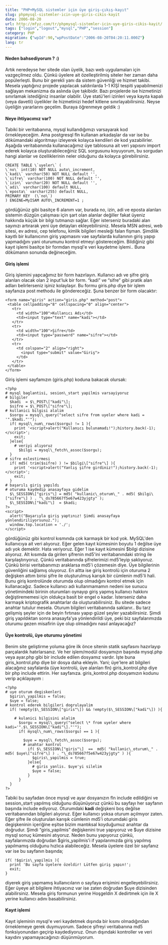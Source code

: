 ```yaml
---
title: "PHP+MySQL sistemler için üye giriş-çıkış-kayıt"
slug: phpmysql-sistemler-icin-uye-giris-cikis-kayit
date: 2006-08-20
url: http://mfyz.com/tr/phpmysql-sistemler-icin-uye-giris-cikis-kayit/
tags: ["login","logout","mysql","PHP","session"]
category: PHP
migration: {"wpId":90,"wpPostDate":"2006-08-20T04:20:11.000Z"}
lang: tr
---
```


#### Neden bahsediyorum ? :)

Artık neredeyse her sitede olan üyelik, bazı web uygulamaları için vazgeçilmez oldu. Çünkü üyelere ait özelleştirilmiş siteler her zaman daha popülerleşti. Bunu bir gerekli yanı da sistem güvenliği ve hizmet takibi. Mesela yaptığınız projede yapılacak saldırılarda 1-1 KİŞİ tespiti yapabilmenizi sağlayan mekanizma da aslında üye takibidir. Bazı projelerde ise hizmetinizi sınırlamak istediğiniz insanlar olabilir. Üye statü'leri izinleri veya kayıta kapalı (veya davetli) üyelikler ile hizmetinizi hedef kitlene sınırlayabilirsiniz. Neyse üyeliğin yararlarını geçelim. Buraya öğrenmeye geldik :)

#### Neye ihtiyacımız var?

Tabiki bir veritabanına, mysql kullandığımızı varsayarak kod örnekleyeceğim. Ama postgresql fln kullanan arkadaşlar da var ise bu dökümandaki algoritmayı izleyerek kolayca kendileri de kod yazabilirler. Aşağıda veritabanında kullanacağımız üye tablosuna ait veri yapısını import ederek kolayca oluşturabileceğiniz SQL sorgusunu koyuyorum, bu sorgudan hangi alanlar ve özelliklerinin neler olduğunu da kolayca görebilirsiniz.
```
CREATE TABLE \`uyeler\` (
\`no\` int(10) NOT NULL auto\_increment,
\`kadi\` varchar(50) NOT NULL default '',
\`sifre\` varchar(100) NOT NULL default '',
\`izin\` varchar(20) NOT NULL default '',
\`adi\` varchar(100) default NULL,
\`eposta\` varchar(255) default NULL,
PRIMARY KEY  (\`no\`)
) ENGINE=MyISAM AUTO\_INCREMENT=1 ;

```
gördüğünüz gibi basitçe 6 alanım var, burada no, izin, adi ve eposta alanları sistemin düzgün çalışması için şart olan alanlar değiller fakat üyeniz hakkında küçük bir bilgi tutmanızı sağlar. Eğer isterseniz buradaki alan sayınızı artırarak yeni üye detayları ekleyebilirsiniz. Mesela MSN adresi, web sitesi, ev adresi, cep telefonu, kimlik bilgileri mesleği falan fişman. Şimdilik kayıtlı bir kullanıcının giriş yapmasını vae sayfalarda kullanının giriş yapıp yapmadığını yani oturumunu kontrol etmeyi göstereceğim. Bildiğiniz gibi kayıt işlemi basitçe bir formdan mysql'e veri kaydetme işlemi.. Buna dökümanın sonunda değineceğim.

#### Giriş işlemi

Giriş işlemini yapcağımız bir form hazırlayın. Kullanıcı adı ve şifre giriş alanları olacak olan 2 input'luk bir form. “kadi” ve “sifre” gibi pratik alan adları belirlerseniz işiniz kolaylaşır. Bu formu giris.php diye bir işlem sayfanıza post methodu ile göndereceğiz. Şuna benzer bir form olacaktır:
```
<form name="giris" action="giris.php" method="post">
 <table cellpadding="8" cellspacing="0" align="center">
   <tr>
     <td width="100">Kullanıcı Adı</td>
     <td><input type="text" name="kadi"></td>
   </tr>
   <tr>
     <td width="100">Şifre</td>
     <td><input type="password" name="sifre"></td>
   </tr>
   <tr>
     <td colspan="2" align="right">
       <input type="submit" value="Giriş">
     </td>
   </tr>
 </table>
</form>

```
Giriş işlemi sayfamızın (giris.php) koduna bakacak olursak:
```
<?php
# mysql baglantisi, sesion\_start yapilmis varsayiyoruz
# bilgiler
  $kadi  = $\_POST\["kadi"\];
  $sifre = $\_POST\["sifre"\];
# kullanici bilgisi alalim
  $sorgu = mysql\_query("select sifre from uyeler where kadi = '".$kadi."'");
  if( mysql\_num\_rows($sorgu) != 1 ){
    print '<script>alert("Kullanıcı bulunamadı!");history.back(-1);</script>';
    exit;
  }else{
    # veriyi alıyoruz
      $bilgi = mysql\_fetch\_assoc($sorgu);
  }
# sifre eslestirmesi
  if( md5( trim($sifre) ) != $bilgi\["sifre"\] ){
    print '<script>alert("Yanlış şifre girdiniz!");history.back(-1);</script>';
    exit;
  }
# başarılı giriş yapıldı
# oturuma kaydedip anasayfaya gidelim
  $\_SESSION\["giris"\] = md5( "kullanic\_oturum\_" . md5( $bilgi\["sifre"\] ) . "\_ds785667f5e67w423yjgty" );
  $\_SESSION\["kadi"\]  = $kadi;
?>
<script>
  alert("Başarıyla giriş yaptınız! Şimdi anasayfaya yönlendiriliyorsunuz.");
  window.top.location = './';
</script>

```
gördüğünüz gibi kontrol kısmında çok karmaşık bir kod yok. MySQL'den kullanıcıya ait veri alıyoruz. Eğer gelen kayıt kümesinin boyutu 1 değilse üye adı yok demektir. Hata veriyoruz. Eğer 1 ise kayıt kümesini $bilgi dizisine alıyoruz. Alt kısımda da girilen şifrenin md5'ini veritabanındaki string ile karşılaştırıyoruz. Çünkü veritabanında şifrelerimizi md5'leyip saklıyoruz. Çünkü birisi veritabanımızı araklarsa md5'i çözemesin diye. Üye bilgilerinin güvenliğini sağlamış oluyoruz. En altta ise giriş kontrolü için oturuma 2 değişken attım birisi şifre ile oluşturulmuş karışık bir cümlenin md5'li hali. Bunu giriş kontrolünde oturumda olup olmadığını kontrol etmek için kullanacağız. Sadece kullanıcı adı kullanmamamın nedeni ise sunucu yönetimindeki birinin oturumları oynayıp giriş yapmış kullanıcı hakkını değiştirememesi için oldukça basit bir engel o kadar. İsterseniz daha karmaşık kriptografik anahtarlar da oluşturabilirsiniz. Bu sitede sadece anahtar tutulur mesela. Oturum bilgileri veritabanında saklanır.. Bu tarz gelişmiş şeyler için de beyin fırtınası yapıp güzel şeyler yazabilirsiniz. Şimdi giriş yapıldıktan sonra anasayfa'ya yönlendirildi üye, peki biz sayfalarımızda oturumu gezen misafirin üye olup olmadığını nasıl anlayacağız?

#### Üye kontrolü, üye oturumu yönetimi

Benim site geliştirme yoluma göre ilk önce sitenin statik sayfasını hazırlayıp parçalardık hatırlarsanız. Ve her işlem/modül dosyamızın başında mysql.php veya ayar.php gibi bir include edilen dosyamız vardır. İşte buna giris\_kontrol.php diye bir dosya daha ekleyin. Yani; üye'lere ait bilgileri alacağınız sayfalarda (üye kontrolü, üye alanları fln) giris\_kontrol.php diye bir php include ettirin. Her sayfanıza. giris\_kontrol.php dosyamızın kodunu verip açıklayayım :
```
<?php
# uye oturum degiskenleri
  $giris\_yapilmis = false;
  $uye = false;
# kontrol ederek bilgileri dogrulayalim
  if( !empty($\_SESSION\["giris"\]) && !empty($\_SESSION\["kadi"\]) ){
  
    # kulanici bilgisini alalim
      $sorgu = mysql\_query("select \* from uyeler where kadi='".$\_SESSION\["kadi"\]."'");
      if( mysql\_num\_rows($sorgu) == 1 ){
      
        $uye = mysql\_fetch\_assoc($sorgu);
        # anahtar kontrol
          if( $\_SESSION\["giris"\]  ==  md5( "kullanic\_oturum\_" . md5( $uye\["sifre"\] ) . "\_ds785667f5e67w423yjgty" ) ){
            $giris\_yapilmis = true;
          }else{
            # giris yanlis. $uye'yi silelim
            $uye = false;
          }
      }
  }
?>

```
Tabiki bu sayfadan önce mysql ve ayar dosyanızın fln include edildiğini ve session\_start yapılmış olduğunu düşünüyoruz çünkü bu sayfayı her sayfanın başında include ediyoruz. Oturumdaki **kadi** değişkeni boş değilse veritabanından bilgileri alıyoruz. Eğer kullanıcı yoksa oturum açılmıyor zaten. Eğer şifre ile oluşturulan karışık cümlenin md5'i oturumdaki giris degişkeninin içeriğine eşitse bizim mantıksal koyduğumuz anahtar da doğrudur. Şimdi “giris\_yapilmis” değişkenini true yapıyoruz ve $uye dizisine mysql sonuç kümesini atıyoruz. Neden bunu yapıyoruz çünkü, sayfalarımızda doğrudan $giris\_yapilmis'i if yapılarımızda giriş yapılmış yapılmamış olduğunu hızlıca alabileceğiz. Mesela üyelere özel bir sayfanız var ise bu sayfanın başında;
```
if( !$giris\_yapilmis ){
  print 'Bu sayfa üyelere özeldir! Lütfen giriş yapın!';
  exit;
}

```
diyerek giriş yapmamış kullanıcıların o sayfaya erişimini engelleyebilirsiniz. Eğer üyeye ait bilgilere ihtiyacınız var ise zaten doğrudan $uye dizisinden alabilirsiniz. Mesela giriş formunun yerine Hoşgeldin X dedirtmek için ile X yerine kullanıcı adını basabilirsiniz.

#### Kayıt işlemi

Kayıt işleminin mysql'e veri kaydetmek dışında bir kısmı olmadığından örneklemeye gerek duymuyorum. Sadece şifreyi veritabanına md5 fonksiyonundan geçirip kaydediyoruz. Onun dışındaki kontroller ve veri kayıdını yapamayacağınızı düşünmüyorum.